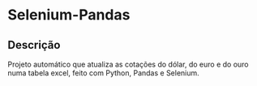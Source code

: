 # Selenium-Pandas

## Descrição
Projeto automático que atualiza as cotações do dólar, do euro e do ouro numa tabela excel, feito com Python, Pandas e Selenium.
